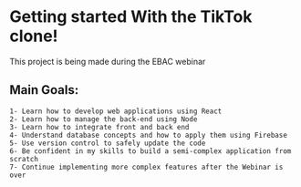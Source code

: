 # Getting started With the TikTok clone!

This project is being made during the EBAC webinar

## Main Goals:

    1- Learn how to develop web applications using React
    2- Learn how to manage the back-end using Node
    3- Learn how to integrate front and back end
    4- Understand database concepts and how to apply them using Firebase
    5- Use version control to safely update the code
    6- Be confident in my skills to build a semi-complex application from scratch
    7- Continue implementing more complex features after the Webinar is over
